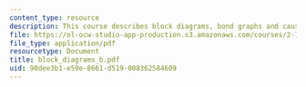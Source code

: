 ```yaml
---
content_type: resource
description: This course describes block diagrams, bond graphs and causality.
file: https://ol-ocw-studio-app-production.s3.amazonaws.com/courses/2-141-modeling-and-simulation-of-dynamic-systems-fall-2006/90dee3b1e59e8661d519008362584609_block_diagrams_b.pdf
file_type: application/pdf
resourcetype: Document
title: block_diagrams_b.pdf
uid: 90dee3b1-e59e-8661-d519-008362584609
---
```

